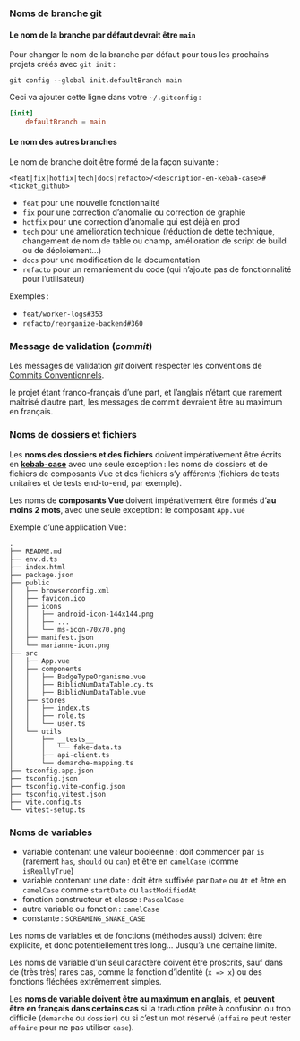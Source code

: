 ### Noms de branche git

#### Le nom de la branche par défaut devrait être `main`

Pour changer le nom de la branche par défaut pour tous les prochains projets créés avec `git init` :

```shell
git config --global init.defaultBranch main
```

Ceci va ajouter cette ligne dans votre `~/.gitconfig` :

```toml
[init]
    defaultBranch = main
```

#### Le nom des autres branches

Le nom de branche doit être formé de la façon suivante :

`<feat|fix|hotfix|tech|docs|refacto>/<description-en-kebab-case>#<ticket_github>`

- `feat` pour une nouvelle fonctionnalité
- `fix` pour une correction d’anomalie ou correction de graphie
- `hotfix` pour une correction d’anomalie qui est déjà en prod
- `tech` pour une amélioration technique (réduction de dette technique, changement de nom de table ou champ, amélioration de script de build ou de  déploiement...)
- `docs` pour une modification de la documentation
- `refacto` pour un remaniement du code (qui n’ajoute pas de fonctionnalité pour l’utilisateur)

Exemples :

- `feat/worker-logs#353`
- `refacto/reorganize-backend#360`

### Message de validation (*commit*)

Les messages de validation *git* doivent respecter les conventions de [Commits Conventionnels](https://www.conventionalcommits.org/fr/v1.0.0/).

le projet étant franco-français d’une part, et l’anglais n’étant que rarement maîtrisé d’autre part, les messages de commit devraient être au maximum en français.

### Noms de dossiers et fichiers

Les **noms des dossiers et des fichiers** doivent impérativement être écrits en [**kebab-case**](https://www.freecodecamp.org/news/snake-case-vs-camel-case-vs-pascal-case-vs-kebab-case-whats-the-difference/) avec une seule exception : les noms de dossiers et de fichiers de composants Vue et des fichiers s’y afférents (fichiers de tests unitaires et de tests end-to-end, par exemple).

Les noms de **composants Vue** doivent impérativement être formés d’**au moins 2 mots**, avec une seule exception : le composant `App.vue`

Exemple d’une application Vue :

```console
.
├── README.md
├── env.d.ts
├── index.html
├── package.json
├── public
│   ├── browserconfig.xml
│   ├── favicon.ico
│   ├── icons
│   │   ├── android-icon-144x144.png
│   │   ├── ...
│   │   └── ms-icon-70x70.png
│   ├── manifest.json
│   └── marianne-icon.png
├── src
│   ├── App.vue
│   ├── components
│   │   ├── BadgeTypeOrganisme.vue
│   │   ├── BiblioNumDataTable.cy.ts
│   │   ├── BiblioNumDataTable.vue
│   ├── stores
│   │   ├── index.ts
│   │   ├── role.ts
│   │   └── user.ts
│   └── utils
│       ├── __tests__
│       │   └── fake-data.ts
│       ├── api-client.ts
│       └── demarche-mapping.ts
├── tsconfig.app.json
├── tsconfig.json
├── tsconfig.vite-config.json
├── tsconfig.vitest.json
├── vite.config.ts
└── vitest-setup.ts
```

### Noms de variables

- variable contenant une valeur booléenne : doit commencer par `is` (rarement `has`, `should` ou `can`) et être en `camelCase`  (comme `isReallyTrue`)
- variable contenant une date : doit être suffixée par `Date` ou `At` et être en `camelCase`  comme `startDate` ou `lastModifiedAt`
- fonction constructeur et classe : `PascalCase`
- autre variable ou fonction : `camelCase`
- constante : `SCREAMING_SNAKE_CASE`

Les noms de variables et de fonctions (méthodes aussi) doivent être explicite, et donc potentiellement très long... Jusqu’à une certaine limite.

Les noms de variable d’un seul caractère doivent être proscrits, sauf dans de (très très) rares cas, comme la fonction d’identité (`x => x`) ou des fonctions fléchées extrêmement simples.

Les **noms de variable doivent être au maximum en anglais**, et **peuvent être en français dans certains cas** si la traduction prête à confusion ou trop difficile (`demarche` ou `dossier`) ou si c’est un mot réservé (`affaire` peut rester `affaire` pour ne pas utiliser `case`).
